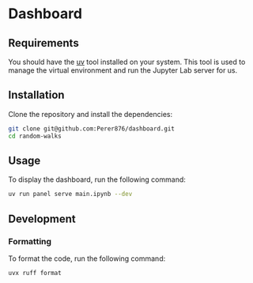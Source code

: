 # Dashboard

## Requirements

You should have the [uv](https://docs.astral.sh/uv/getting-started/installation/) tool installed on your system.
This tool is used to manage the virtual environment and run the Jupyter Lab server for us.

## Installation

Clone the repository and install the dependencies:

```bash
git clone git@github.com:Perer876/dashboard.git
cd random-walks
```

## Usage

To display the dashboard, run the following command:

```bash
uv run panel serve main.ipynb --dev
```

## Development

### Formatting

To format the code, run the following command:

```bash
uvx ruff format
```
